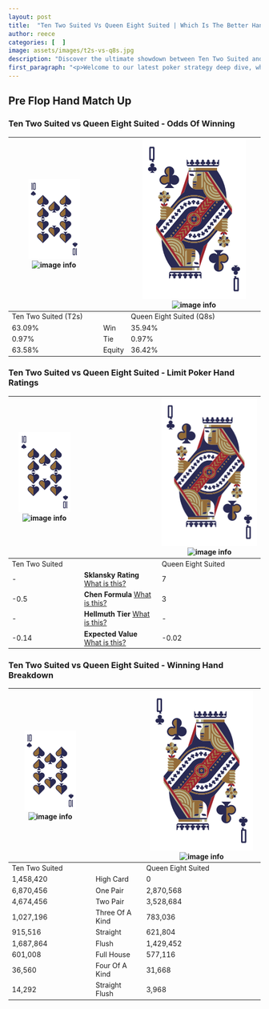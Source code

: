 ```yaml
---
layout: post
title:  "Ten Two Suited Vs Queen Eight Suited | Which Is The Better Hand In Poker? A Complete Guide"
author: reece
categories: [  ]
image: assets/images/t2s-vs-q8s.jpg
description: "Discover the ultimate showdown between Ten Two Suited and Queen Eight Suited in poker! Uncover the odds, strategies, and scenarios where one hand triumphs over the other. Get ready to up your poker game with this thrilling analysis."
first_paragraph: "<p>Welcome to our latest poker strategy deep dive, where we're pitting two distinct hands against each other in a high-stakes showdown: Ten Two Suited vs Queen Eight Suited.</p><p>In the dynamic world of poker, every decision counts, and knowing which hand holds the upper hand is key to your success at the table.</p><p>In this article, we'll dissect these two hands, explore the scenarios where one dominates the other, and equip you with the knowledge to make strategic choices that can tip the odds in your favor.</p><p>Get ready to unravel the intriguing dynamics of these poker hands and elevate your game to new heights.</p>"
---
```




[comment]: # (sp0)

## Pre Flop Hand Match Up

<div class="table hand-ratings" markdown="1"> 



### Ten Two Suited vs Queen Eight Suited - Odds Of Winning


    
| ![image info](assets/images/hand1/T.png) ![image info](assets/images/hand1/2s.png) |  | ![image info](assets/images/hand2/Q.png) ![image info](assets/images/hand2/8s.png) |
| -------- | -------- | -------- |
| Ten Two Suited (T2s) |  | Queen Eight Suited (Q8s) |
| 63.09% | Win | 35.94% |
| 0.97% | Tie | 0.97% |
| 63.58% | Equity | 36.42% |




[comment]: # (sp1)



### Ten Two Suited vs Queen Eight Suited - Limit Poker Hand Ratings


    
| ![image info](assets/images/hand1/T.png) ![image info](assets/images/hand1/2s.png) |  | ![image info](assets/images/hand2/Q.png) ![image info](assets/images/hand2/8s.png) |
| -------- | -------- | -------- |
| Ten Two Suited |  | Queen Eight Suited |
| - | **Sklansky Rating** [What is this?](/sklansky-rating-explained) | 7 |
| -0.5 | **Chen Formula** [What is this?](/chen-formula-explained) | 3 |
| - | **Hellmuth Tier** [What is this?](/Hellmuth-tier-explained) | - |
| -0.14 | **Expected Value** [What is this?](/expected-value-explained) | -0.02 |




[comment]: # (sp2)



### Ten Two Suited vs Queen Eight Suited - Winning Hand Breakdown


    
| ![image info](assets/images/hand1/T.png) ![image info](assets/images/hand1/2s.png) |  | ![image info](assets/images/hand2/Q.png) ![image info](assets/images/hand2/8s.png) |
| -------- | -------- | -------- |
| Ten Two Suited |  | Queen Eight Suited |
| 1,458,420 | High Card | 0 |
| 6,870,456 | One Pair | 2,870,568 |
| 4,674,456 | Two Pair | 3,528,684 |
| 1,027,196 | Three Of A Kind | 783,036 |
| 915,516 | Straight | 621,804 |
| 1,687,864 | Flush | 1,429,452 |
| 601,008 | Full House | 577,116 |
| 36,560 | Four Of A Kind | 31,668 |
| 14,292 | Straight Flush | 3,968 |




[comment]: # (sp3)



</div>

[comment]: # (sp4)



[comment]: # (sp5)

